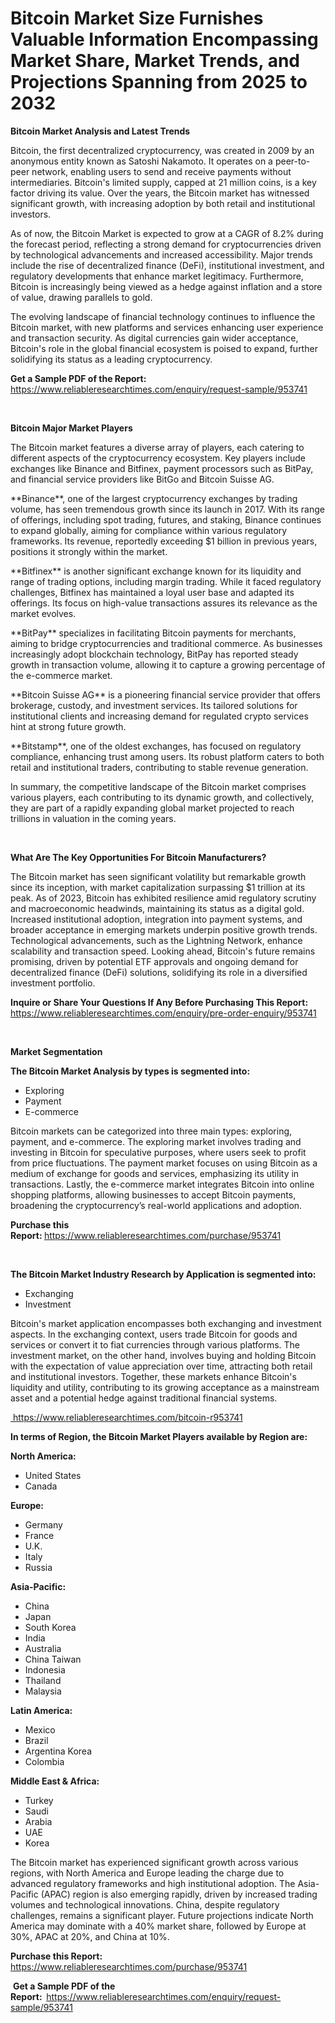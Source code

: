 <p><h1>Bitcoin Market Size Furnishes Valuable Information Encompassing Market Share, Market Trends, and Projections Spanning from 2025 to 2032</h1></p><p><strong>Bitcoin Market Analysis and Latest Trends</strong></p>
<p><p>Bitcoin, the first decentralized cryptocurrency, was created in 2009 by an anonymous entity known as Satoshi Nakamoto. It operates on a peer-to-peer network, enabling users to send and receive payments without intermediaries. Bitcoin's limited supply, capped at 21 million coins, is a key factor driving its value. Over the years, the Bitcoin market has witnessed significant growth, with increasing adoption by both retail and institutional investors.</p><p>As of now, the Bitcoin Market is expected to grow at a CAGR of 8.2% during the forecast period, reflecting a strong demand for cryptocurrencies driven by technological advancements and increased accessibility. Major trends include the rise of decentralized finance (DeFi), institutional investment, and regulatory developments that enhance market legitimacy. Furthermore, Bitcoin is increasingly being viewed as a hedge against inflation and a store of value, drawing parallels to gold.</p><p>The evolving landscape of financial technology continues to influence the Bitcoin market, with new platforms and services enhancing user experience and transaction security. As digital currencies gain wider acceptance, Bitcoin's role in the global financial ecosystem is poised to expand, further solidifying its status as a leading cryptocurrency.</p></p>
<p><strong>Get a Sample PDF of the Report:&nbsp;</strong> <a href="https://www.reliableresearchtimes.com/enquiry/request-sample/953741?utm_campaign=3169&utm_medium=2&utm_source=Github&utm_content=ia&utm_term=18042025&utm_id=bitcoin">https://www.reliableresearchtimes.com/enquiry/request-sample/953741</a></p>
<p>&nbsp;</p>
<p><strong>Bitcoin Major Market Players</strong></p>
<p><p>The Bitcoin market features a diverse array of players, each catering to different aspects of the cryptocurrency ecosystem. Key players include exchanges like Binance and Bitfinex, payment processors such as BitPay, and financial service providers like BitGo and Bitcoin Suisse AG. </p><p>**Binance**, one of the largest cryptocurrency exchanges by trading volume, has seen tremendous growth since its launch in 2017. With its range of offerings, including spot trading, futures, and staking, Binance continues to expand globally, aiming for compliance within various regulatory frameworks. Its revenue, reportedly exceeding $1 billion in previous years, positions it strongly within the market.</p><p>**Bitfinex** is another significant exchange known for its liquidity and range of trading options, including margin trading. While it faced regulatory challenges, Bitfinex has maintained a loyal user base and adapted its offerings. Its focus on high-value transactions assures its relevance as the market evolves.</p><p>**BitPay** specializes in facilitating Bitcoin payments for merchants, aiming to bridge cryptocurrencies and traditional commerce. As businesses increasingly adopt blockchain technology, BitPay has reported steady growth in transaction volume, allowing it to capture a growing percentage of the e-commerce market.</p><p>**Bitcoin Suisse AG** is a pioneering financial service provider that offers brokerage, custody, and investment services. Its tailored solutions for institutional clients and increasing demand for regulated crypto services hint at strong future growth.</p><p>**Bitstamp**, one of the oldest exchanges, has focused on regulatory compliance, enhancing trust among users. Its robust platform caters to both retail and institutional traders, contributing to stable revenue generation.</p><p>In summary, the competitive landscape of the Bitcoin market comprises various players, each contributing to its dynamic growth, and collectively, they are part of a rapidly expanding global market projected to reach trillions in valuation in the coming years.</p></p>
<p>&nbsp;</p>
<p><strong>What Are The Key Opportunities For Bitcoin Manufacturers?</strong></p>
<p><p>The Bitcoin market has seen significant volatility but remarkable growth since its inception, with market capitalization surpassing $1 trillion at its peak. As of 2023, Bitcoin has exhibited resilience amid regulatory scrutiny and macroeconomic headwinds, maintaining its status as a digital gold. Increased institutional adoption, integration into payment systems, and broader acceptance in emerging markets underpin positive growth trends. Technological advancements, such as the Lightning Network, enhance scalability and transaction speed. Looking ahead, Bitcoin's future remains promising, driven by potential ETF approvals and ongoing demand for decentralized finance (DeFi) solutions, solidifying its role in a diversified investment portfolio.</p></p>
<p><strong>Inquire or Share Your Questions If Any Before Purchasing This Report:</strong> <a href="https://www.reliableresearchtimes.com/enquiry/pre-order-enquiry/953741?utm_campaign=3169&utm_medium=2&utm_source=Github&utm_content=ia&utm_term=18042025&utm_id=bitcoin">https://www.reliableresearchtimes.com/enquiry/pre-order-enquiry/953741</a></p>
<p>&nbsp;</p>
<p><strong>Market Segmentation</strong></p>
<p><strong>The Bitcoin Market Analysis by types is segmented into:</strong></p>
<p><ul><li>Exploring</li><li>Payment</li><li>E-commerce</li></ul></p>
<p><p>Bitcoin markets can be categorized into three main types: exploring, payment, and e-commerce. The exploring market involves trading and investing in Bitcoin for speculative purposes, where users seek to profit from price fluctuations. The payment market focuses on using Bitcoin as a medium of exchange for goods and services, emphasizing its utility in transactions. Lastly, the e-commerce market integrates Bitcoin into online shopping platforms, allowing businesses to accept Bitcoin payments, broadening the cryptocurrency’s real-world applications and adoption.</p></p>
<p><strong>Purchase this Report:&nbsp;</strong><a href="https://www.reliableresearchtimes.com/purchase/953741?utm_campaign=3169&utm_medium=2&utm_source=Github&utm_content=ia&utm_term=18042025&utm_id=bitcoin">https://www.reliableresearchtimes.com/purchase/953741</a></p>
<p>&nbsp;</p>
<p><strong>The Bitcoin Market Industry Research by Application is segmented into:</strong></p>
<p><ul><li>Exchanging</li><li>Investment</li></ul></p>
<p><p>Bitcoin's market application encompasses both exchanging and investment aspects. In the exchanging context, users trade Bitcoin for goods and services or convert it to fiat currencies through various platforms. The investment market, on the other hand, involves buying and holding Bitcoin with the expectation of value appreciation over time, attracting both retail and institutional investors. Together, these markets enhance Bitcoin's liquidity and utility, contributing to its growing acceptance as a mainstream asset and a potential hedge against traditional financial systems.</p></p>
<p><a href="https://www.reliableresearchtimes.com/bitcoin-r953741?utm_campaign=3169&utm_medium=2&utm_source=Github&utm_content=ia&utm_term=18042025&utm_id=bitcoin">&nbsp;https://www.reliableresearchtimes.com/bitcoin-r953741</a></p>
<p><strong>In terms of Region, the Bitcoin Market Players available by Region are:</strong></p>
<p>
    <p> <strong> North America: </strong>
        <ul>
            <li>United States</li>
            <li>Canada</li>
        </ul>
        </p> 
    <p> <strong> Europe: </strong>
        <ul>
            <li>Germany</li>
            <li>France</li>
            <li>U.K.</li>
            <li>Italy</li>
            <li>Russia</li>
        </ul>
        </p> 
    <p> <strong> Asia-Pacific: </strong>
        <ul>
            <li>China</li>
            <li>Japan</li>
            <li>South Korea</li>
            <li>India</li>
            <li>Australia</li>
            <li>China Taiwan</li>
            <li>Indonesia</li>
            <li>Thailand</li>
            <li>Malaysia</li>
        </ul>
        </p> 
    <p> <strong> Latin America: </strong>
        <ul>
            <li>Mexico</li>
            <li>Brazil</li>
            <li>Argentina Korea</li>
            <li>Colombia</li>
        </ul>
        </p> 
    <p> <strong> Middle East & Africa: </strong>
        <ul>
            <li>Turkey</li>
            <li>Saudi</li>
            <li>Arabia</li>
            <li>UAE</li>
            <li>Korea</li>
        </ul>
    </p>
    </p>
<p><p>The Bitcoin market has experienced significant growth across various regions, with North America and Europe leading the charge due to advanced regulatory frameworks and high institutional adoption. The Asia-Pacific (APAC) region is also emerging rapidly, driven by increased trading volumes and technological innovations. China, despite regulatory challenges, remains a significant player. Future projections indicate North America may dominate with a 40% market share, followed by Europe at 30%, APAC at 20%, and China at 10%.</p></p>
<p><strong>Purchase this Report: </strong><a href="https://www.reliableresearchtimes.com/purchase/953741?utm_campaign=3169&utm_medium=2&utm_source=Github&utm_content=ia&utm_term=18042025&utm_id=bitcoin">https://www.reliableresearchtimes.com/purchase/953741</a></p>
<p>&nbsp;<strong>Get a Sample PDF of the Report:&nbsp;&nbsp;</strong><a href="https://www.reliableresearchtimes.com/enquiry/request-sample/953741?utm_campaign=3169&utm_medium=2&utm_source=Github&utm_content=ia&utm_term=18042025&utm_id=bitcoin">https://www.reliableresearchtimes.com/enquiry/request-sample/953741</a></p>
<p><strong></strong></p>
<p><p></p><p></p><p></p></p>